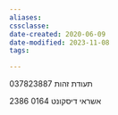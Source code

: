 ```yaml
---
aliases: 
cssclasse: 
date-created: 2020-06-09
date-modified: 2023-11-08
tags:

---
```


תעודת זהות 037823887

אשראי דיסקונט
0164
2386
